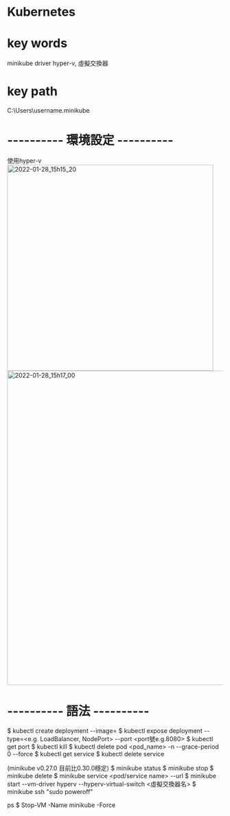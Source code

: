 # Kubernetes


# key words
minikube
driver
hyper-v, 虛擬交換器

# key path
C:\Users\username\.minikube

# ---------- 環境設定 ----------
使用hyper-v
<img width="480" alt="2022-01-28_15h15_20" src="https://user-images.githubusercontent.com/66947341/151503677-9c6747f6-811d-4f93-b5cb-b46fed1ddc68.png">
<img width="732" alt="2022-01-28_15h17_00" src="https://user-images.githubusercontent.com/66947341/151503867-35ecb351-2a49-42a5-a9e0-214494379b83.png">

# ---------- 語法 ----------
$ kubectl create deployment <server name> --image=<image name>
$ kubectl expose deployment <server name> --type=<e.g. LoadBalancer, NodePort> --port <port號e.g.8080>
$ kubectl get port
$ kubectl kill
$ kubectl delete pod <pod_name> -n <namespace> --grace-period 0 --force
$ kubectl get service
$ kubectl delete service <service name>
  
(minikube v0.27.0 目前比0.30.0穩定)
$ minikube status
$ minikube stop
$ minikube delete
$ minikube service <pod/service name> --url
$ minikube start --vm-driver hyperv --hyperv-virtual-switch <虛擬交換器名>
$ minikube ssh "sudo poweroff"
  
  
ps $ Stop-VM -Name minikube -Force
